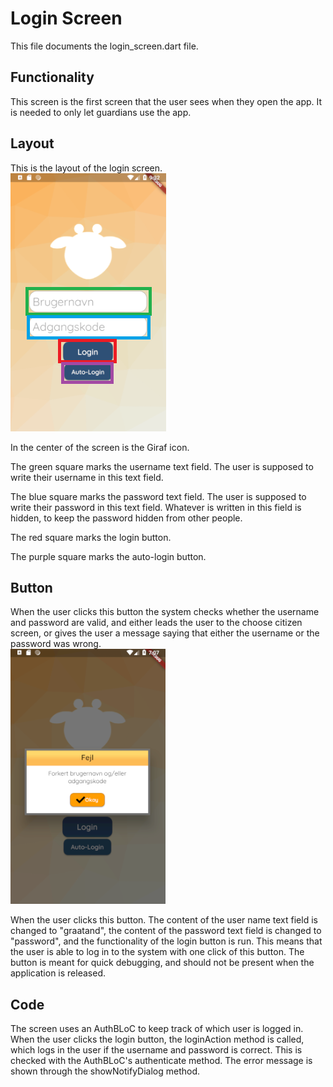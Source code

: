 # Login Screen
This file documents the login_screen.dart file.

## Functionality
This screen is the first screen that the user sees when they open the app. It is needed to only let guardians use the app.

## Layout
This is the layout of the login screen.<br>
![Layout](../pictures/LoginScreen.png)

In the center of the screen is the Giraf icon.

The green square marks the username text field. The user is supposed to write their username in this text field.

The blue square marks the password text field. The user is supposed to write their password in this text field. Whatever is written in this field is hidden, to keep the password hidden from other people.

The red square marks the login button.

The purple square marks the auto-login button.
## Button
When the user clicks this button the system checks whether the username and password are valid, and either leads the user to the choose citizen screen, or gives the user a message saying that either the username or the password was wrong.<br>
![error message](../pictures/LoginScreenErrorMessage.png)

When the user clicks this button. The content of the user name text field is changed to "graatand", the content of the password text field is changed to "password", and the functionality of the login button is run. This means that the user is able to log in to the system with one click of this button. The button is meant for quick debugging, and should not be present when the application is released.

## Code
The screen uses an AuthBLoC to keep track of which user is logged in. When the user clicks the login button, the loginAction method is called, which logs in the user if the username and password is correct. This is checked with the AuthBLoC's authenticate method. The error message is shown through the showNotifyDialog method.
